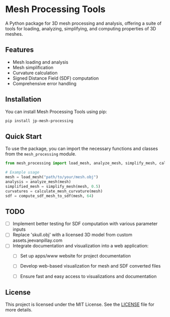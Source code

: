 # Mesh Processing Tools

A Python package for 3D mesh processing and analysis, offering a suite of tools for loading, analyzing, simplifying, and computing properties of 3D meshes.

## Features

- Mesh loading and analysis
- Mesh simplification
- Curvature calculation
- Signed Distance Field (SDF) computation
- Comprehensive error handling

## Installation

You can install Mesh Processing Tools using pip:

```bash
pip install jp-mesh-processing
```

## Quick Start

To use the package, you can import the necessary functions and classes from the `mesh_processing` module.

```python
from mesh_processing import load_mesh, analyze_mesh, simplify_mesh, calculate_mesh_curvature, compute_sdf_mesh_to_sdf

# Example usage
mesh = load_mesh("path/to/your/mesh.obj")
analysis = analyze_mesh(mesh)
simplified_mesh = simplify_mesh(mesh, 0.5)
curvatures = calculate_mesh_curvature(mesh)
sdf = compute_sdf_mesh_to_sdf(mesh, 64)
```

## TODO

- [ ] Implement better testing for SDF computation with various parameter inputs
- [ ] Replace 'skull.obj' with a licensed 3D model from custom assets.jeevanpillay.com
- [ ] Integrate documentation and visualization into a web application:
  - [ ] Set up apps/www website for project documentation
  - [ ] Develop web-based visualization for mesh and SDF converted files
  - [ ] Ensure fast and easy access to visualizations and documentation


## License

This project is licensed under the MIT License. See the [LICENSE](LICENSE) file for more details.
